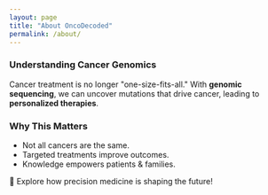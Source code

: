 ```yaml
---
layout: page
title: "About OncoDecoded"
permalink: /about/
---
```


### Understanding Cancer Genomics
Cancer treatment is no longer "one-size-fits-all." With **genomic sequencing**, we can uncover mutations that drive cancer, leading to **personalized therapies**.

### Why This Matters
- Not all cancers are the same.
- Targeted treatments improve outcomes.
- Knowledge empowers patients & families.

🚀 Explore how precision medicine is shaping the future!
